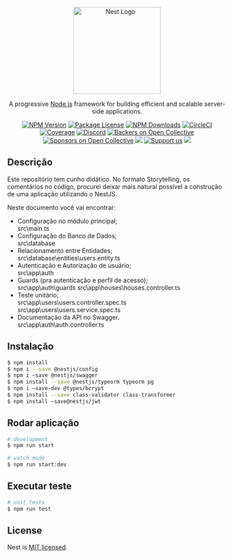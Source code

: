 <p align="center">
  <a href="http://nestjs.com/" target="blank"><img src="https://nestjs.com/img/logo-small.svg" width="200" alt="Nest Logo" /></a>
</p>

[circleci-image]: https://img.shields.io/circleci/build/github/nestjs/nest/master?token=abc123def456
[circleci-url]: https://circleci.com/gh/nestjs/nest

  <p align="center">A progressive <a href="http://nodejs.org" target="_blank">Node.js</a> framework for building efficient and scalable server-side applications.</p>
    <p align="center">
<a href="https://www.npmjs.com/~nestjscore" target="_blank"><img src="https://img.shields.io/npm/v/@nestjs/core.svg" alt="NPM Version" /></a>
<a href="https://www.npmjs.com/~nestjscore" target="_blank"><img src="https://img.shields.io/npm/l/@nestjs/core.svg" alt="Package License" /></a>
<a href="https://www.npmjs.com/~nestjscore" target="_blank"><img src="https://img.shields.io/npm/dm/@nestjs/common.svg" alt="NPM Downloads" /></a>
<a href="https://circleci.com/gh/nestjs/nest" target="_blank"><img src="https://img.shields.io/circleci/build/github/nestjs/nest/master" alt="CircleCI" /></a>
<a href="https://coveralls.io/github/nestjs/nest?branch=master" target="_blank"><img src="https://coveralls.io/repos/github/nestjs/nest/badge.svg?branch=master#9" alt="Coverage" /></a>
<a href="https://discord.gg/G7Qnnhy" target="_blank"><img src="https://img.shields.io/badge/discord-online-brightgreen.svg" alt="Discord"/></a>
<a href="https://opencollective.com/nest#backer" target="_blank"><img src="https://opencollective.com/nest/backers/badge.svg" alt="Backers on Open Collective" /></a>
<a href="https://opencollective.com/nest#sponsor" target="_blank"><img src="https://opencollective.com/nest/sponsors/badge.svg" alt="Sponsors on Open Collective" /></a>
  <a href="https://paypal.me/kamilmysliwiec" target="_blank"><img src="https://img.shields.io/badge/Donate-PayPal-ff3f59.svg"/></a>
    <a href="https://opencollective.com/nest#sponsor"  target="_blank"><img src="https://img.shields.io/badge/Support%20us-Open%20Collective-41B883.svg" alt="Support us"></a>
  <a href="https://twitter.com/nestframework" target="_blank"><img src="https://img.shields.io/twitter/follow/nestframework.svg?style=social&label=Follow"></a>
</p>
  <!--[![Backers on Open Collective](https://opencollective.com/nest/backers/badge.svg)](https://opencollective.com/nest#backer)
  [![Sponsors on Open Collective](https://opencollective.com/nest/sponsors/badge.svg)](https://opencollective.com/nest#sponsor)-->

## Descrição

Este repositório tem cunho didático. 
No formato Storytelling, os comentários no código, procurei deixar mais natural possível a construção de uma aplicação utilizando o NestJS. 

Neste documento você vai encontrar:
- Configuração no módulo principal; <br>
src\main.ts
- Configuração do Banco de Dados; <br>
src\database
- Relacionamento entre Entidades;<br>
src\database\entities\users.entity.ts
- Autenticação e Autorização de usuário;<br>
src\app\auth
- Guards (pra autenticação e perfil de acesso);<br>
src\app\auth\guards
src\app\houses\houses.controller.ts
- Teste unitário;<br>
src\app\users\users.controller.spec.ts
src\app\users\users.service.spec.ts
- Documentação da API no Swagger.<br>
src\app\auth\auth.controller.ts


## Instalação

```bash
$ npm install
$ npm i --save @nestjs/config
$ npm i –save @nestjs/swagger
$ npm install --save @nestjs/typeorm typeorm pg
$ npm i –save-dev @types/bcrypt
$ npm install --save class-validator class-transformer
$ npm install –save@nestjs/jwt
```

## Rodar aplicação

```bash
# development
$ npm run start

# watch mode
$ npm run start:dev
```

## Executar teste

```bash
# unit tests
$ npm run test

```

## License

Nest is [MIT licensed](LICENSE).
